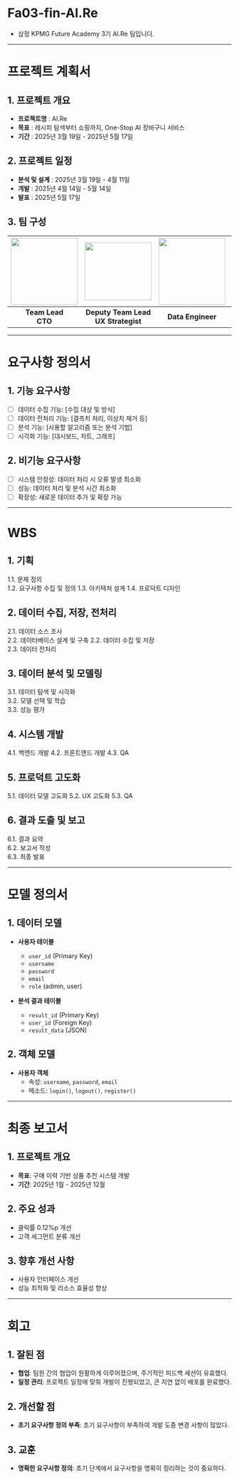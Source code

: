 # Fa03-fin-Al.Re
- 삼정 KPMG Future Academy 3기 Al.Re 팀입니다.
---------------------------------------

# 프로젝트 계획서

## 1. 프로젝트 개요
- **프로젝트명** : Al.Re
- **목표** : 레시피 탐색부터 쇼핑까지, One-Stop AI 장바구니 서비스
- **기간** : 2025년 3월 19일 - 2025년 5월 17일

## 2. 프로젝트 일정
- **분석 및 설계** : 2025년 3월 19일 - 4월 11일
- **개발** : 2025년 4월 14일 - 5월 14일
- **발표** : 2025년 5월 17일

## 3. 팀 구성
|<center><img src="https://github.com/user-attachments/assets/d0037366-b2a7-4196-952b-136b5c1e2d2a" width="150" height="150"></center>|<center><img src="https://github.com/user-attachments/assets/cacea362-156c-45ce-8ca0-837fdc5216f9" width="150" height="130"></center>|<center><img src="https://github.com/user-attachments/assets/f46e5657-661f-477e-969e-c4cf783bc9de" width="150" height="150"></center>|<center><img src="https://github.com/user-attachments/assets/a3ac0397-d03c-4eda-881a-fa8f212614dc" width="150" height="150"></center>|<center><img src="https://github.com/user-attachments/assets/4183275d-b150-498c-b4cc-6b5853762d01" width="150" height="100"></center>|
|:---:|:---:|:---:|:---:|:---:|
|**Team Lead <br> CTO**|**Deputy Team Lead <br> UX Strategist**|**Data Engineer**|**Product Manager**|**Funnel Analyst**|


---------------------------------------

# 요구사항 정의서

## 1. 기능 요구사항
- [ ] 데이터 수집 기능: [수집 대상 및 방식]
- [ ] 데이터 전처리 기능: [결측치 처리, 이상치 제거 등]
- [ ] 분석 기능: [사용할 알고리즘 또는 분석 기법]
- [ ] 시각화 기능: [대시보드, 차트, 그래프]

## 2. 비기능 요구사항
- [ ] 시스템 안정성: 데이터 처리 시 오류 발생 최소화
- [ ] 성능: 데이터 처리 및 분석 시간 최소화
- [ ] 확장성: 새로운 데이터 추가 및 확장 가능

----------------------------------------

# WBS
## 1. 기획
1.1. 문제 정의  
1.2. 요구사항 수집 및 정의
1.3. 아키텍처 설계
1.4. 프로덕트 디자인

## 2. 데이터 수집, 저장, 전처리
2.1. 데이터 소스 조사  
2.2. 데이터베이스 설계 및 구축
2.2. 데이터 수집 및 저장  
2.3. 데이터 전처리

## 3. 데이터 분석 및 모델링
3.1. 데이터 탐색 및 시각화  
3.2. 모델 선택 및 학습  
3.3. 성능 평가  

## 4. 시스템 개발
4.1. 백엔드 개발
4.2. 프론트엔드 개발
4.3. QA

## 5. 프로덕트 고도화
5.1. 데이터 모델 고도화
5.2. UX 고도화
5.3. QA

## 6. 결과 도출 및 보고
6.1. 결과 요약  
6.2. 보고서 작성  
6.3. 최종 발표

-----------------------------------------

# 모델 정의서

## 1. 데이터 모델
- **사용자 테이블**
  - `user_id` (Primary Key)
  - `username`
  - `password`
  - `email`
  - `role` (admin, user)

- **분석 결과 테이블**
  - `result_id` (Primary Key)
  - `user_id` (Foreign Key)
  - `result_data` (JSON)

## 2. 객체 모델
- **사용자 객체**
  - 속성: `username`, `password`, `email`
  - 메소드: `login()`, `logout()`, `register()`
 
----------------------------------------

# 최종 보고서

## 1. 프로젝트 개요
- **목표**: 구매 이력 기반 상품 추천 시스템 개발
- **기간**: 2025년 1월 - 2025년 12월

## 2. 주요 성과
- 클릭률 0.12%p 개선
- 고객 세그먼트 분류 개선

## 3. 향후 개선 사항
- 사용자 인터페이스 개선
- 성능 최적화 및 리소스 효율성 향상

-----------------------------------------

# 회고

## 1. 잘된 점
- **협업**: 팀원 간의 협업이 원활하게 이루어졌으며, 주기적인 피드백 세션이 유효했다.
- **일정 관리**: 프로젝트 일정에 맞춰 개발이 진행되었고, 큰 지연 없이 배포를 완료했다.

## 2. 개선할 점
- **초기 요구사항 정의 부족**: 초기 요구사항이 부족하여 개발 도중 변경 사항이 많았다.

## 3. 교훈
- **명확한 요구사항 정의**: 초기 단계에서 요구사항을 명확히 정리하는 것이 중요하다.
